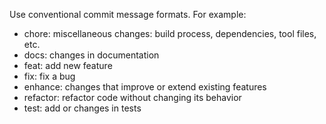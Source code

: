 Use conventional commit message formats. For example:
- chore: miscellaneous changes: build process, dependencies, tool files, etc.
- docs: changes in documentation
- feat: add new feature
- fix: fix a bug
- enhance: changes that improve or extend existing features
- refactor: refactor code without changing its behavior
- test: add or changes in tests

